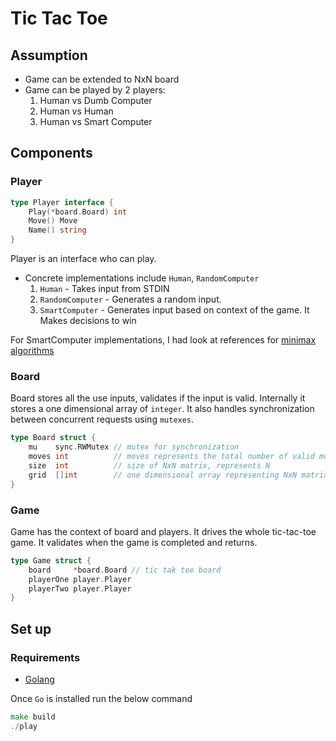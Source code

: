 # Tic Tac Toe

## Assumption

- Game can be extended to NxN board
- Game can be played by 2 players:
    1. Human vs Dumb Computer
    2. Human vs Human
    3. Human vs Smart Computer


## Components

### Player

```go
type Player interface {
    Play(*board.Board) int
    Move() Move
    Name() string
}
```

Player is an interface who can play.

- Concrete implementations include `Human`, `RandomComputer`
    1. `Human` - Takes input from STDIN
    2. `RandomComputer` - Generates a random input.
    3. `SmartComputer` - Generates input based on context of the game. It Makes decisions to win

For SmartComputer implementations, I had look at references for [minimax algorithms](https://www.youtube.com/watch?v=trKjYdBASyQ&t=772s&ab_channel=TheCodingTrain)

### Board

Board stores all the use inputs, validates if the input is valid.
Internally it stores a one dimensional array of `integer`.
It also handles synchronization between concurrent requests using `mutexes`.

```go
type Board struct {
    mu    sync.RWMutex // mutex for synchronization
    moves int          // moves represents the total number of valid moves made on board
    size  int          // size of NxN matrix, represents N
    grid  []int        // one dimensional array representing NxN matrix
}
```

### Game

Game has the context of board and players. It drives the whole tic-tac-toe game.
It validates when the game is completed and returns.

```go
type Game struct {
    board     *board.Board // tic tak toe board
    playerOne player.Player
    playerTwo player.Player
}
```

## Set up

### Requirements

- [Golang](https://golang.org/dl/)

Once `Go` is installed run the below command

```go
make build
./play
```
